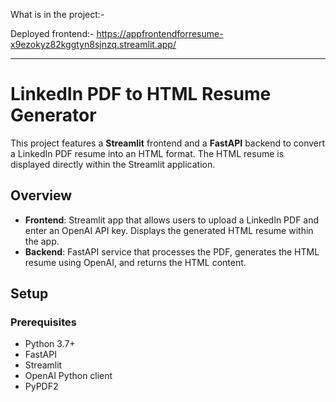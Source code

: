 What is in the project:-

Deployed frontend:- https://appfrontendforresume-x9ezokyz82kggtyn8sjnzq.streamlit.app/

---

# LinkedIn PDF to HTML Resume Generator

This project features a **Streamlit** frontend and a **FastAPI** backend to convert a LinkedIn PDF resume into an HTML format. The HTML resume is displayed directly within the Streamlit application.

## Overview

- **Frontend**: Streamlit app that allows users to upload a LinkedIn PDF and enter an OpenAI API key. Displays the generated HTML resume within the app.
- **Backend**: FastAPI service that processes the PDF, generates the HTML resume using OpenAI, and returns the HTML content.

## Setup

### Prerequisites

- Python 3.7+
- FastAPI
- Streamlit
- OpenAI Python client
- PyPDF2